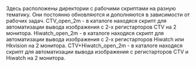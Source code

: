 Здесь расположены директории с рабочими скриптами на разную тематику.
Они постоянно обновляются и дополняются в зависимости от рабочих задач.
CTV_open_2m - в каталоге находяся скрипт для автоматизации вывода изображения с 2-х регистарторов CTV на 2 монитора.
Hiwatch_open_2m - в каталоге находяся скрипт для автоматизации вывода изображения с 2-х регистарторов Hiwatch или Hkvision на 2 монитора.
CTV+Hiwatch_open_2m - в каталоге находяся скрипт для автоматизации вывода изображения с регистарторов CTV и Hiwatch на 2 монитора.